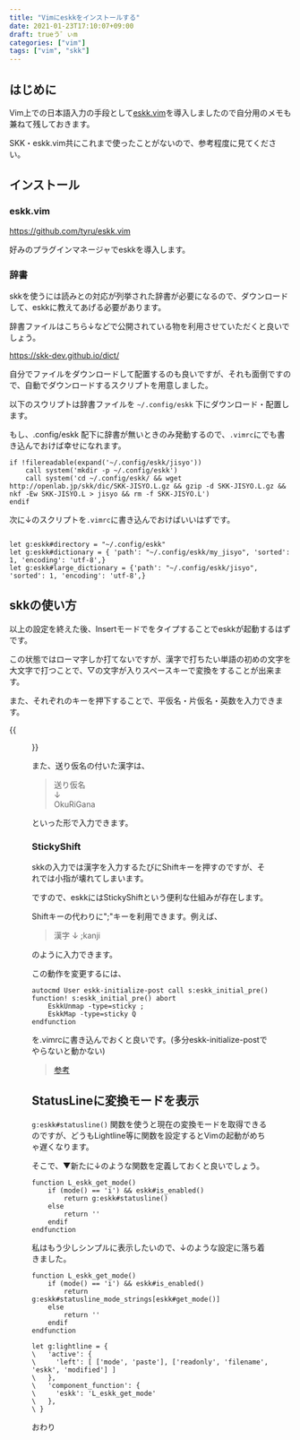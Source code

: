 ```yaml
---
title: "Vimにeskkをインストールする"
date: 2021-01-23T17:10:07+09:00
draft: trueう゛ぃm
categories: ["vim"]
tags: ["vim", "skk"]
---
```


## はじめに
Vim上での日本語入力の手段として[eskk.vim](https://github.com/tyru/eskk.vim)を導入しましたので自分用のメモも兼ねて残しておきます。

SKK・eskk.vim共にこれまで使ったことがないので、参考程度に見てください。

## インストール
### eskk.vim
https://github.com/tyru/eskk.vim

好みのプラグインマネージャでeskkを導入します。

### 辞書
skkを使うには読みとの対応が列挙された辞書が必要になるので、ダウンロードして、eskkに教えてあげる必要があります。

辞書ファイルはこちら↓などで公開されている物を利用させていただくと良いでしょう。

https://skk-dev.github.io/dict/

自分でファイルをダウンロードして配置するのも良いですが、それも面倒ですので、自動でダウンロードするスクリプトを用意しました。

以下のスウリプトは辞書ファイルを ` ~/.config/eskk `  下にダウンロード・配置します。

もし、.config/eskk 配下に辞書が無いときのみ発動するので、`.vimrc`にでも書き込んでおけば幸せになれます。

``` vim
if !filereadable(expand('~/.config/eskk/jisyo'))
    call system('mkdir -p ~/.config/eskk')
    call system('cd ~/.config/eskk/ && wget http://openlab.jp/skk/dic/SKK-JISYO.L.gz && gzip -d SKK-JISYO.L.gz && nkf -Ew SKK-JISYO.L > jisyo && rm -f SKK-JISYO.L')
endif
```

次に↓のスクリプトを`.vimrc`に書き込んでおけばいいはずです。

``` vim

let g:eskk#directory = "~/.config/eskk"
let g:eskk#dictionary = { 'path': "~/.config/eskk/my_jisyo", 'sorted': 1, 'encoding': 'utf-8',}
let g:eskk#large_dictionary = {'path': "~/.config/eskk/jisyo", 'sorted': 1, 'encoding': 'utf-8',}

```

## skkの使い方
以上の設定を終えた後、Insertモードで<C-j>をタイプすることでeskkが起動するはずです。

この状態ではローマ字しか打てないですが、漢字で打ちたい単語の初めの文字を大文字で打つことで、▽の文字が入りスペースキーで変換をすることが出来ます。

また、それぞれのキーを押下することで、平仮名・片仮名・英数を入力できます。

{{<figure src="./eskk.png" alt="モード" width="75%">}}

また、送り仮名の付いた漢字は、

> 送り仮名  
> ↓  
> OkuRiGana

といった形で入力できます。

### StickyShift
skkの入力では漢字を入力するたびにShiftキーを押すのですが、それでは小指が壊れてしまいます。

ですので、eskkにはStickyShiftという便利な仕組みが存在します。

Shiftキーの代わりに";"キーを利用できます。例えば、

> 漢字
> ↓
> ;kanji

のように入力できます。

この動作を変更するには、
```vim
autocmd User eskk-initialize-post call s:eskk_initial_pre()
function! s:eskk_initial_pre() abort
    EskkUnmap -type=sticky ;
    EskkMap -type=sticky Q
endfunction
```
を.vimrcに書き込んでおくと良いです。(多分eskk-initialize-postでやらないと動かない)
> [参考](https://github.com/tyru/eskk.vim/blob/master/doc/eskk.jax)

## StatusLineに変換モードを表示

`g:eskk#statusline()` 関数を使うと現在の変換モードを取得できるのですが、どうもLightline等に関数を設定するとVimの起動がめちゃ遅くなります。

そこで、▼新たに↓のような関数を定義しておくと良いでしょう。

```vim
function L_eskk_get_mode()
    if (mode() == 'i') && eskk#is_enabled()
        return g:eskk#statusline()
    else
        return ''
    endif
endfunction
```

私はもう少しシンプルに表示したいので、↓のような設定に落ち着きました。

```vim
function L_eskk_get_mode()
    if (mode() == 'i') && eskk#is_enabled()
        return g:eskk#statusline_mode_strings[eskk#get_mode()]
    else
        return ''
    endif
endfunction

let g:lightline = {
\   'active': {
\     'left': [ ['mode', 'paste'], ['readonly', 'filename', 'eskk', 'modified'] ]
\   },
\   'component_function': {
\     'eskk': 'L_eskk_get_mode'
\   },
\ }
```

おわり
